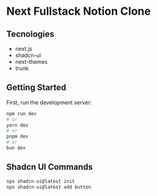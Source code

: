 # Next Fullstack Notion Clone

## Tecnologies

- next.js
- shadcn-ui
- next-themes
- trunk

## Getting Started

First, run the development server:

```bash
npm run dev
# or
yarn dev
# or
pnpm dev
# or
bun dev
```

## Shadcn UI Commands

```bash
npx shadcn-ui@latest init
npx shadcn-ui@latest add button
```
